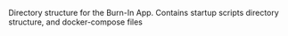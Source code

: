 Directory structure for the Burn-In App.  Contains startup scripts directory structure, and docker-compose files
